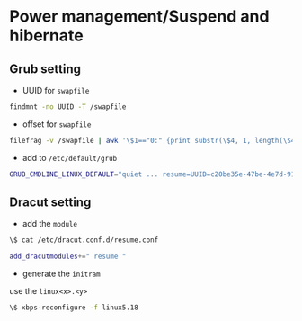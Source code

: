 Power management/Suspend and hibernate
========================================

Grub setting
-----------------
- UUID for `swapfile`
```bash
findmnt -no UUID -T /swapfile
```

- offset for `swapfile`
```bash
filefrag -v /swapfile | awk '\$1=="0:" {print substr(\$4, 1, length(\$4)-2)}'
```

- add to `/etc/default/grub`
```bash
GRUB_CMDLINE_LINUX_DEFAULT="quiet ... resume=UUID=c20be35e-47be-4e7d-919f-966ba1edf0ea resume_offset=2224128"

```
Dracut setting
-------------------

- add the `module`
```bash
\$ cat /etc/dracut.conf.d/resume.conf

add_dracutmodules+=" resume "
```

- generate the `initram`

use the `linux<x>.<y>`
```bash
\$ xbps-reconfigure -f linux5.18
```

